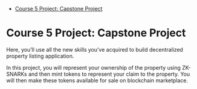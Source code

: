 
- [Course 5 Project: Capstone Project](#course-5-project-capstone-project)

# Course 5 Project: Capstone Project

Here, you’ll use all the new skills you’ve acquired to build decentralized property listing application.

In this project, you will represent your ownership of the property using ZK-SNARKs and then mint tokens to represent your claim to the property. You will then make these tokens available for sale on blockchain marketplace.
